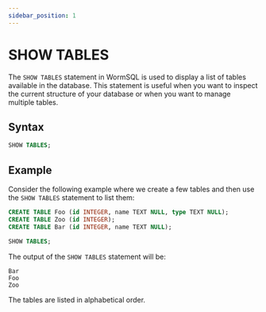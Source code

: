 ```yaml
---
sidebar_position: 1
---
```


# SHOW TABLES

The `SHOW TABLES` statement in WormSQL is used to display a list of tables available in the database. This statement is useful when you want to inspect the current structure of your database or when you want to manage multiple tables.

## Syntax

```sql
SHOW TABLES;
```

## Example

Consider the following example where we create a few tables and then use the `SHOW TABLES` statement to list them:

```sql
CREATE TABLE Foo (id INTEGER, name TEXT NULL, type TEXT NULL);
CREATE TABLE Zoo (id INTEGER);
CREATE TABLE Bar (id INTEGER, name TEXT NULL);

SHOW TABLES;
```

The output of the `SHOW TABLES` statement will be:

```
Bar
Foo
Zoo
```

The tables are listed in alphabetical order.